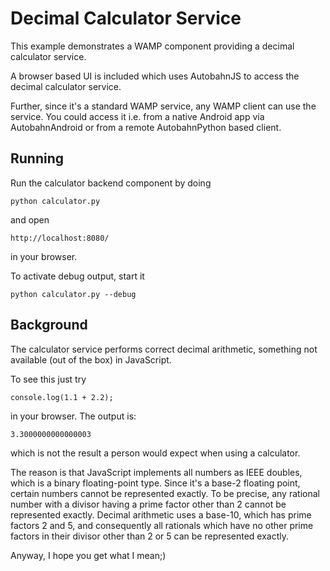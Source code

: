 Decimal Calculator Service
==========================

This example demonstrates a WAMP component providing a decimal calculator service.

A browser based UI is included which uses AutobahnJS to access
the decimal calculator service.

Further, since it's a standard WAMP service, any WAMP client can use
the service. You could access it i.e. from a native
Android app via AutobahnAndroid or from a remote AutobahnPython based
client.


Running
-------

Run the calculator backend component by doing

    python calculator.py

and open

    http://localhost:8080/

in your browser.

To activate debug output, start it

    python calculator.py --debug



Background
----------

The calculator service performs correct decimal arithmetic, something not available
(out of the box) in JavaScript.


To see this just try

    console.log(1.1 + 2.2);

in your browser. The output is:

    3.3000000000000003

which is not the result a person would expect when using a calculator.


The reason is that JavaScript implements all numbers as IEEE doubles, which is
a binary floating-point type. Since it's a base-2 floating point, certain numbers
cannot be represented exactly. To be precise, any rational number with a divisor
having a prime factor other than 2 cannot be represented exactly. Decimal arithmetic
uses a base-10, which has prime factors 2 and 5, and consequently all rationals which
have no other prime factors in their divisor other than 2 or 5 can be represented exactly.


Anyway, I hope you get what I mean;)

